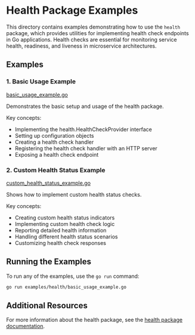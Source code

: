 # Health Package Examples

This directory contains examples demonstrating how to use the `health` package, which provides utilities for implementing health check endpoints in Go applications. Health checks are essential for monitoring service health, readiness, and liveness in microservice architectures.

## Examples

### 1. Basic Usage Example

[basic_usage_example.go](basic_usage_example.go)

Demonstrates the basic setup and usage of the health package.

Key concepts:
- Implementing the health.HealthCheckProvider interface
- Setting up configuration objects
- Creating a health check handler
- Registering the health check handler with an HTTP server
- Exposing a health check endpoint

### 2. Custom Health Status Example

[custom_health_status_example.go](custom_health_status_example.go)

Shows how to implement custom health status checks.

Key concepts:
- Creating custom health status indicators
- Implementing custom health check logic
- Reporting detailed health information
- Handling different health status scenarios
- Customizing health check responses

## Running the Examples

To run any of the examples, use the `go run` command:

```bash
go run examples/health/basic_usage_example.go
```

## Additional Resources

For more information about the health package, see the [health package documentation](../../health/README.md).